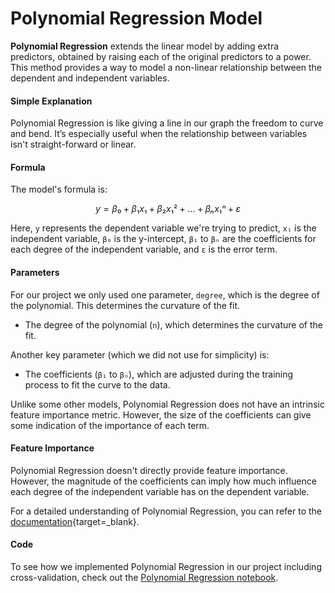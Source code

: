 # Polynomial Regression Model

**Polynomial Regression** extends the linear model by adding extra predictors, obtained by raising each of the original predictors to a power. This method provides a way to model a non-linear relationship between the dependent and independent variables.

#### Simple Explanation

Polynomial Regression is like giving a line in our graph the freedom to curve and bend. It’s especially useful when the relationship between variables isn't straight-forward or linear.

#### Formula

The model's formula is:
```math
y = β₀ + β₁x₁ + β₂x₁² + ... + βₙx₁ⁿ + ε
```

Here, `y` represents the dependent variable we're trying to predict, `x₁` is the independent variable, `β₀` is the y-intercept, `β₁` to `βₙ` are the coefficients for each degree of the independent variable, and `ε` is the error term.

#### Parameters

For our project we only used one parameter, `degree`, which is the degree of the polynomial. This determines the curvature of the fit.

- The degree of the polynomial (`n`), which determines the curvature of the fit.

Another key parameter (which we did not use for simplicity) is:

- The coefficients (`β₁` to `βₙ`), which are adjusted during the training process to fit the curve to the data.

Unlike some other models, Polynomial Regression does not have an intrinsic feature importance metric. However, the size of the coefficients can give some indication of the importance of each term.

#### Feature Importance

Polynomial Regression doesn't directly provide feature importance. However, the magnitude of the coefficients can imply how much influence each degree of the independent variable has on the dependent variable.

For a detailed understanding of Polynomial Regression, you can refer to the [documentation](https://scikit-learn.org/stable/modules/generated/sklearn.preprocessing.PolynomialFeatures.html){target=_blank}.

#### Code

[//]: # (TODO: Add link to notebook)
To see how we implemented Polynomial Regression in our project including cross-validation, check out the [Polynomial Regression notebook]().